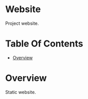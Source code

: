 # Website
Project website.

# Table Of Contents
- [Overview](#overview)

# Overview
Static website.

